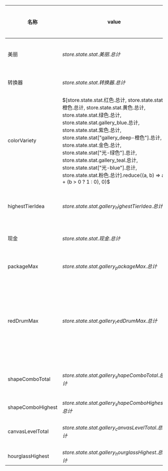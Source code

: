 | 名称  | value | milestones | 圣遗物 | 上限  | 秘密成就 | display |
| --- | ----- | ---------- | --- | --- | ---- | ------- |
| 美丽 | $store.state.stat.美丽.总计$ | ${(1M)}^{lvl}  \cdot  1T$ | {"2":"一袋金子","6":"图片相册"} |  |  |  |
| 转换器 | $store.state.stat.转换器.总计$ | ${(20)}^{lvl}  \cdot  200K$ | {"0":"打印机","2":"碎纸机"} |  |  |  |
| colorVariety | $[store.state.stat.红色.总计, store.state.stat.橙色.总计, store.state.stat.黄色.总计, store.state.stat.绿色.总计, store.state.stat.gallery_blue.总计, store.state.stat.紫色.总计, store.state.stat["gallery_deep-橙色"].总计, store.state.stat.金色.总计, store.state.stat["光-绿色"].总计, store.state.stat.gallery_teal.总计, store.state.stat["光-blue"].总计, store.state.stat.粉色.总计].reduce((a, b) => a + (b > 0 ? 1 : 0), 0)$ | $lvl + 2$ | {"2":"红色气球","3":"橙色气球","4":"黄色气球","5":"绿色气球","6":"蓝色气球","7":"紫色气球"} |  |  |  |
| highestTierIdea | $store.state.stat.gallery_highestTierIdea.总计$ | $lvl + 2$ | {"0":"灯泡","1":"简单计算器","3":"奇怪的卷轴"} |  |  |  |
| 现金 | $store.state.stat.现金.总计$ | ${(100)}^{lvl}  \cdot  100$ | {"1":"旧电视","5":"印刷机"} |  |  |  |
| packageMax | $store.state.stat.gallery_packageMax.总计$ | ${(3)}^{lvl}  \cdot  100$ | {"0":"令人担忧的邮件","1":"信用卡"} |  |  |  |
| redDrumMax | $store.state.stat.gallery_redDrumMax.总计$ | $lvl > 0 ? {(2)}^{lvl}  \cdot  25 : 20$ | {"2":"红色印花","4":"橙色印花","6":"黄色印花","9":"绿色印记","12":"蓝色印记"} |  |  |  |
| shapeComboTotal | $store.state.stat.gallery_shapeComboTotal.总计$ | $\text{四舍五入}({(lvl + 2)}^{2}  \cdot  {(1.2)}^{lvl}  \cdot  25)$ | {"2":"鱼缸","4":"小刷子","7":"奇怪的药丸"} |  |  |  |
| shapeComboHighest | $store.state.stat.gallery_shapeComboHighest.总计$ | $lvl  \cdot  5 + 10$ | {"2":"铅笔"} | 7 |  |  |
| canvasLevelTotal | $store.state.stat.gallery_canvasLevelTotal.总计$ | $getSequence(2, lvl + 1)  \cdot  10$ | {"0":"木制衣架","2":"床单"} |  |  |  |
| hourglassHighest | $store.state.stat.gallery_hourglassHighest.总计$ | $86400$ |  | 1 | true | time |
